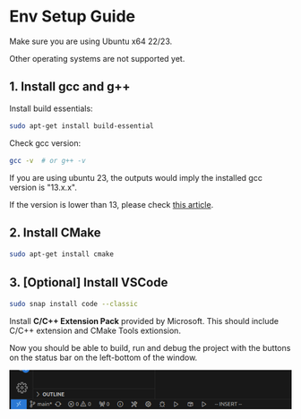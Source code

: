 # Env Setup Guide

Make sure you are using Ubuntu x64 22/23.

Other operating systems are not supported yet.

## 1. Install gcc and g++

Install build essentials:

```bash
sudo apt-get install build-essential
```

Check gcc version:

```bash
gcc -v  # or g++ -v
```

If you are using ubuntu 23, the outputs would imply the installed gcc version is "13.x.x".

If the version is lower than 13, please check [this article](https://github.com/jamesnulliu/My_Notes/blob/main/Linux/Use_Cxx20_in_Ubuntu22.md).


## 2. Install CMake

```bash
sudo apt-get install cmake
```

## 3. \[Optional\] Install VSCode

```bash
sudo snap install code --classic
```

Install **C/C++ Extension Pack** provided by Microsoft. This should include C/C++ extension and CMake Tools extionsion.

Now you should be able to build, run and debug the project with the buttons on the status bar on the left-bottom of the window.

<img src="imgs/cmake.png"></img>